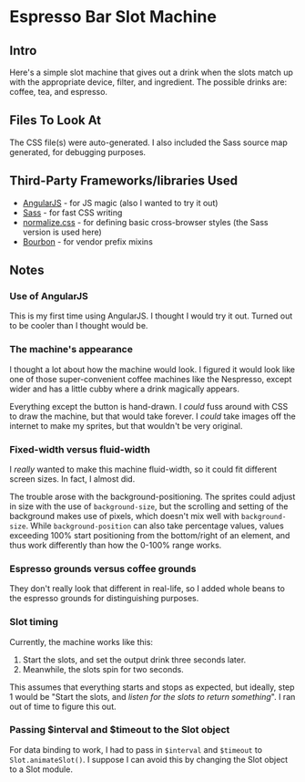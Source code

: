 # Espresso Bar Slot Machine

## Intro
Here's a simple slot machine that gives out a drink when the slots match up with
the appropriate device, filter, and ingredient. The possible drinks are: coffee,
tea, and espresso.

## Files To Look At
The CSS file(s) were auto-generated. I also included the Sass source map generated,
for debugging purposes.

## Third-Party Frameworks/libraries Used
* [AngularJS](http://angularjs.org) - for JS magic (also I wanted to try it out)
* [Sass](http://sass-lang.com) - for fast CSS writing
* [normalize.css](http://necolas.github.io/normalize.css/) - for defining basic cross-browser styles (the Sass version is used here)
* [Bourbon](http://bourbon.io/) - for vendor prefix mixins

## Notes

### Use of AngularJS
This is my first time using AngularJS. I thought I would try it out. Turned out
to be cooler than I thought would be.

### The machine's appearance
I thought a lot about how the machine would look. I figured it would look like
one of those super-convenient coffee machines like the Nespresso, except wider
and has a little cubby where a drink magically appears.

Everything except the button is hand-drawn. I *could* fuss around with CSS to
draw the machine, but that would take forever. I *could* take images off the
internet to make my sprites, but that wouldn't be very original.

### Fixed-width versus fluid-width
I *really* wanted to make this machine fluid-width, so it could fit different
screen sizes. In fact, I almost did.

The trouble arose with the background-positioning. The sprites could adjust in
size with the use of `background-size`, but the scrolling and setting of the
background makes use of pixels, which doesn't mix well with `background-size`.
While `background-position` can also take percentage values, values exceeding
100% start positioning from the bottom/right of an element, and thus work
differently than how the 0-100% range works.

### Espresso grounds versus coffee grounds
They don't really look that different in real-life, so I added whole beans to
the espresso grounds for distinguishing purposes.

### Slot timing
Currently, the machine works like this:
1. Start the slots, and set the output drink three seconds later.
2. Meanwhile, the slots spin for two seconds.

This assumes that everything starts and stops as expected, but ideally, step 1
would be "Start the slots, and *listen for the slots to return something*". I
ran out of time to figure this out.

### Passing $interval and $timeout to the Slot object
For data binding to work, I had to pass in `$interval` and `$timeout` to
`Slot.animateSlot()`. I suppose I can avoid this by changing the Slot object to
a Slot module.